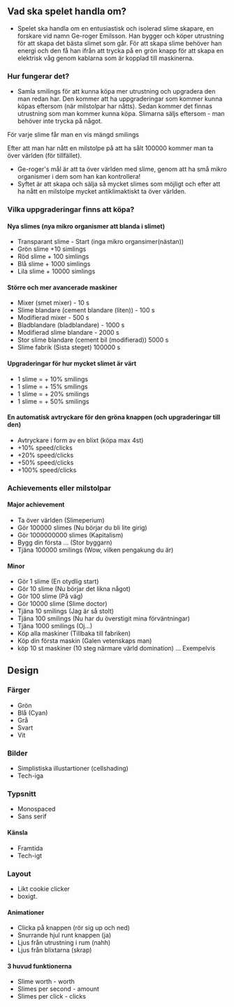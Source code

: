 ## Vad ska spelet handla om?
- Spelet ska handla om en entusiastisk och isolerad slime skapare, en forskare vid namn Ge-roger Emilsson. Han bygger och köper utrustning för att skapa det bästa slimet som går. För att skapa slime behöver han energi och den få han ifrån att trycka på en grön knapp för att skapa en elektrisk våg genom kablarna som är kopplad till maskinerna.

### Hur fungerar det?
- Samla smilings för att kunna köpa mer utrustning och upgradera den man redan har. Den kommer att ha uppgraderingar som kommer kunna köpas eftersom (när milstolpar har nåtts). Sedan kommer det finnas utrustning som man kommer kunna köpa. Slimarna säljs eftersom - man behöver inte trycka på något.

För varje slime får man en vis mängd smilings

Efter att man har nått en milstolpe på att ha sålt 100000 kommer man ta över världen (för tillfället). 
- Ge-roger's mål är att ta över världen med slime, genom att ha små mikro organismer i dem som han kan kontrollera!
- Syftet är att skapa och sälja så mycket slimes som möjligt och efter att ha nått en milstolpe mycket antiklimaktiskt ta över världen.
### Vilka uppgraderingar finns att köpa?
#### Nya slimes (nya mikro organismer att blanda i slimet)
- Transparant slime - Start (inga mikro organsimer(nästan))
- Grön slime +10 simlings
- Röd slime + 100 simlings
- Blå slime + 1000 simlings
- Lila slime + 10000 simlings

#### Större och mer avancerade maskiner
- Mixer (smet mixer) - 10 s
- Slime blandare (cement blandare (liten)) - 100 s
- Modifierad mixer - 500 s
- Bladblandare (bladblandare) - 1000 s
- Modifierad slime blandare - 2000 s
- Stor slime blandare (cement bil (modifierad)) 5000 s
- Slime fabrik (Sista steget) 100000 s

#### Upgraderingar för hur mycket slimet är värt
- 1 slime = + 10% smilings
- 1 slime = + 15% smilings
- 1 slime = + 20% smilings
- 1 slime = + 50% smilings

#### En automatisk avtryckare för den gröna knappen (och upgraderingar till den)
- Avtryckare i form av en blixt (köpa max 4st)
- +10% speed/clicks
- +20% speed/clicks
- +50% speed/clicks
- +100% speed/clicks


### Achievements eller milstolpar
#### Major achievement
- Ta över världen (Slimeperium)
- Gör 100000 slimes (Nu börjar du bli lite girig)
- Gör 1000000000 slimes (Kapitalism)
- Bygg din första ... (Stor byggarn)
- Tjäna 100000 smilings (Wow, vilken pengakung du är)
#### Minor
- Gör 1 slime (En otydlig start) 
- Gör 10 slime (Nu börjar det likna något)
- Gör 100 slime (På väg)
- Gör 10000 slime (Slime doctor)
- Tjäna 10 smilings (Jag är så stolt)
- Tjäna 100 smilings (Nu har du överstigit mina förväntningar)
- Tjäna 1000 smilings (Oj...)
- Köp alla maskiner (Tillbaka till fabriken)
- Köp din första maskin (Galen vetenskaps man)
- köp 10 st maskiner (10 steg närmare värld domination)
... Exempelvis

## Design
### Färger
- Grön
- Blå (Cyan)
- Grå
- Svart
- Vit

### Bilder
- Simplistiska illustartioner (cellshading)
- Tech-iga
### Typsnitt
- Monospaced
- Sans serif

#### Känsla
- Framtida
- Tech-igt

### Layout
- Likt cookie clicker
- boxigt.

#### Animationer
- Clicka på knappen (rör sig up och ned)
- Snurrande hjul runt knappen (ja)
- Ljus från utrustning i rum (nahh)
- Ljus från blixtarna (skrap)


#### 3 huvud funktionerna

- Slime worth - worth
- Slimes per second - amount
- Slimes per click - clicks